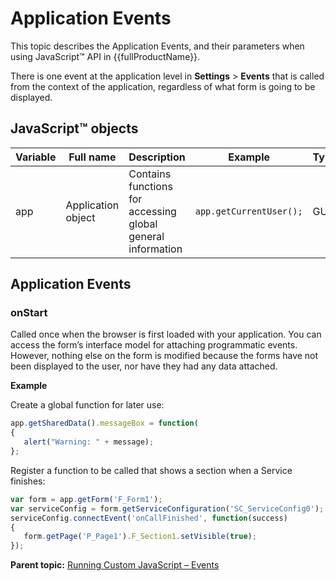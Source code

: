 # Application Events 

This topic describes the Application Events, and their parameters when using JavaScript™ API in {{fullProductName}}.

There is one event at the application level in **Settings** \> **Events** that is called from the context of the application, regardless of what form is going to be displayed.

## JavaScript™ objects

|Variable|Full name|Description|Example|Type|
|--------|---------|-----------|-------|----|
|app|Application object|Contains functions for accessing global general information|`app.getCurrentUser();`|GUI|


## Application Events

### onStart

Called once when the browser is first loaded with your application. You can access the form’s interface model for attaching programmatic events. However, nothing else on the form is modified because the forms have not been displayed to the user, nor have they had any data attached.

**Example**

Create a global function for later use:

```JavaScript
app.getSharedData().messageBox = function(
{
   alert("Warning: " + message);
};
```

Register a function to be called that shows a section when a Service finishes:

```JavaScript
var form = app.getForm('F_Form1');
var serviceConfig = form.getServiceConfiguration('SC_ServiceConfig0');
serviceConfig.connectEvent('onCallFinished', function(success)
{
   form.getPage('P_Page1').F_Section1.setVisible(true);
}); 
```


**Parent topic:** [Running Custom JavaScript – Events](ref_jsapi_running_custom_js_events.md)

